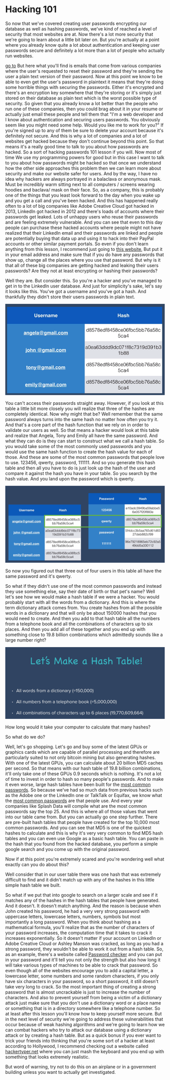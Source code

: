 # Hacking 101

So now that we've covered creating user passwords encrypting our database as well as hashing passwords, we've kind of reached a level of security that most websites are at. Now there's a lot more security that we're going to learn about a little bit later on. But you're actually at a point where you already know quite a lot about authentication and keeping user passwords secure and definitely a lot more than a lot of people who actually run websites.

[go to](https://plaintextoffenders.com/)
But here what you'll find is emails that come from various companies where the user's requested to reset their password and they're sending the user a plain text version of their password. Now at this point we know to be able to even get the user's password in plaintext it means that they're doing some horrible things with securing the passwords. Either it's encrypted and there's an encryption key somewhere that they're storing or it's simply just stored on their database as plain text which is the worst possible type of security. So given that you already know a lot better than the people who run one of these companies, then you could brag about it in your resume or actually just email these people and tell them that "I'm a web developer and I know about authentication and securing users passwords. You obviously seem like you might need some help. Would you like me to work for you?"
If you're signed up to any of them be sure to delete your account because it's definitely not secure. And this is why a lot of companies and a lot of websites get hacked because they don't continue beyond this point. So that means it's a really good time to talk to you about how passwords are hacked. So a sort of hacking passwords 101 lesson if you will. Now most of time We use my programming powers for good but in this case I want to talk to you about how passwords might be hacked so that once we understand how the other side approaches this problem then we can learn more about security and make our website safer for users. And by the way, I have no idea why hackers are always portrayed in a balaclava or anonymous mask. Must be incredibly warm sitting next to all computers / screens wearing hoodies and baclava/ mask on their face. So, as a company, this is probably one of the things that you least look forward to the day when you wake up and you get a call and you've been hacked. And this has happened really often to a lot of big companies like Adobe Creative Cloud got hacked in 2013, LinkedIn got hacked in 2012 and there's loads of accounts where their passwords get leaked. Lots of unhappy users who reuse their passwords and are feeling extremely vulnerable. And you can see that even to this day people can purchase these hacked accounts where people might not have realized that their LinkedIn email and their passwords are linked and people are potentially buying that data up and using it to hack into their PayPal accounts or other similar payment portals. So even if you don't learn anything from this lesson, I recommend just going to [this website](https://haveibeenpwned.com/), But put it in your email address and make sure that if you do have any passwords that show up, change all the places where you use that password. But why is it that all of these big companies are getting hacked and leaking their users passwords? Are they not at least encrypting or hashing their passwords?

Well they are. But consider this. So you're a hacker and you've managed to get in to the LinkedIn user database. And just for simplicity's sake, let's say it looks like this. You've got a username and you've got a hash. And thankfully they didn't store their users passwords in plain text.

![hashed](./images/hashed.png)

You can't access their passwords straight away. However, if you look at this table a little bit more closely you will realize that three of the hashes are completely identical. Now why might that be? Well remember that the same password always turns into the same hash no matter how often you try it. And that's a core part of the hash function that we rely on in order to validate our users as well. So that means a hacker would look at this table and realize that Angela, Tony and Emily all have the same password. And what they can do is they can start to construct what we call a hash table. So you would take some of the most commonly used passwords and you would use the same hash function to create the hash value for each of those. And these are some of the most common passwords that people love to use. 123456, qwerty, password, 111111. And so you generate this hash table and then all you have to do is just look up the hash of the user and compare it against the hash you have in your table. So you search by the hash value. And you land upon the password which is qwerty.

![comparison](./images/comparing-hash.png)

So now you figured out that three out of four users in this table all have the same password and it's qwerty.

So what if they didn't use one of the most common passwords and instead they use something else, say their date of birth or that pet's name? Well let's see how we would make a hash table if we were a hacker. You would probably start with all the words from a dictionary. And this is where the term dictionary attack comes from. You create hashes from all the possible words in a dictionary and that will only be about 150000 hashes that you would need to create. And then you add to that hash table all the numbers from a telephone book and all the combinations of characters up to six places. And then you add all of these together and you end up with something close to 19.8 billion combinations which admittedly sounds like a large number right?

![hash-table](./images/hash-table.png)

How long would it take your computer to calculate that many hashes?

So what do we do?

Well, let's go shopping. Let's go and buy some of the latest GPUs or graphics cards which are capable of parallel processing and therefore are particularly suited to not only bitcoin mining but also generating hashes. With one of the latest GPUs, you can calculate about 20 billion MD5 caches per second. So that means with our hash table of 19.8 billion combinations, it'll only take one of these GPUs 0.9 seconds which is nothing. It's not a lot of time to invest in order to hash so many people's passwords. And to make it even worse, large hash tables have been built for the [most common passwords](https://en.wikipedia.org/wiki/List_of_the_most_common_passwords). So because we've had so much data from previous hacks such as the Adobe one or the LinkedIn one or TalkTalk or Equifax, we know what the [most common passwords](https://www.passwordrandom.com/most-popular-passwords) are that people use. And every year companies like Splash Data will compile what are the most common passwords say the top 25. And this is where all of those values that went into our table came from. But you can actually go one step further. There are pre-built hash tables that people have created for the top 10,000 most common passwords. And you can see that MD5 is one of the quickest hashes to calculate and this is why it's very very common to find MD5 hash tables and you can even use Google as a basic hash table. You can paste in the hash that you found from the hacked database, you perform a simple google search and you come up with the original password.

Now if at this point you're extremely scared and you're wondering well what exactly can you do about this?

Well consider that in our user table there was one hash that was extremely difficult to find and it didn't match up with any of the hashes in this little simple hash table we built.

So what if we put that into google to search on a larger scale and see if it matches any of the hashes in the hash tables that people have generated. And it doesn't. It doesn't match anything. And the reason is because when John created his password, he had a very very strong password with uppercase letters, lowercase letters, numbers, symbols but most importantly a long password. When you think about hashing as a mathematical formula, you'll realize that as the number of characters of your password increases, the computation time that it takes to crack it increases exponentially. So it doesn't matter if your account on LinkedIn or Adobe Creative Cloud or Ashley Manson was cracked, as long as you had a strong password, they wouldn't be able to work it out from a hash table. So, as an example, there's a website called [Password checker](http://password-checker.online-domain-tools.com/) and you can put in your password and it'll tell you not only the strength but also how long it will take various types of machines to be able to crack that password. So even though all of the websites encourage you to add a capital letter, a lowercase letter, some numbers and some random characters, if you only have six characters in your password, so a short password, it still doesn't take very long to crack. So the most important thing of creating a strong password that is almost uncrackable is just to increase the number of characters. And also to prevent yourself from being a victim of a dictionary attack just make sure that you don't use a dictionary word or a place name or something that is in a directory somewhere like a telephone number. So at least after this lesson you'll know how to keep yourself more secure. But in the next level of security we're going to address these vulnerabilities that occur because of weak hashing algorithms and we're going to learn how we can combat hackers who try to attack our database using a dictionary attack or by creating a hash table. But as a quick bonus if you ever want to trick your friends into thinking that you're some sort of a hacker at least according to Hollywood, I recommend checking out a website called [hackertyper.net](https://hackertyper.net/) where you can just mash the keyboard and you end up with something that looks extremely realistic.

But word of warning, try not to do this on an airplane or in a government building unless you want to actually get investigated.